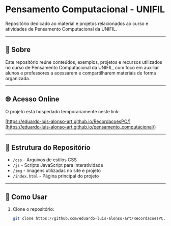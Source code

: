 # Pensamento Computacional - UNIFIL

Repositório dedicado ao material e projetos relacionados ao curso e atividades de Pensamento Computacional da UNIFIL.

---

## 📌 Sobre

Este repositório reúne conteúdos, exemplos, projetos e recursos utilizados no curso de Pensamento Computacional da UNIFIL, com foco em auxiliar alunos e professores a acessarem e compartilharem materiais de forma organizada.

---

## 🌐 Acesso Online

O projeto está hospedado temporariamente neste link:

[https://eduardo-luis-alonso-art.github.io/RecordacoesPC/](https://eduardo-luis-alonso-art.github.io/pensamento_computacional/)

---

## 📂 Estrutura do Repositório

- `/css` - Arquivos de estilos CSS  
- `/js` - Scripts JavaScript para interatividade  
- `/img` - Imagens utilizadas no site e projeto  
- `/index.html` - Página principal do projeto

---

## 🚀 Como Usar

1. Clone o repositório:  
   ```bash
   git clone https://github.com/eduardo-luis-alonso-art/RecordacoesPC.git




